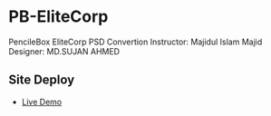 # PB-EliteCorp
PencileBox EliteCorp PSD Convertion
Instructor: Majidul Islam Majid
Designer: MD.SUJAN AHMED

## Site Deploy

- [Live Demo](https://pb-elitecorp.netlify.app/)
